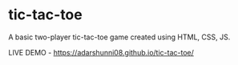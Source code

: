 # tic-tac-toe

A basic two-player tic-tac-toe game created using HTML, CSS, JS. 

LIVE DEMO - https://adarshunni08.github.io/tic-tac-toe/
